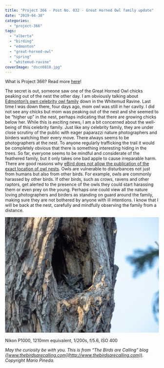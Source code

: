 ```yaml
---
title: "Project 366 - Post No. 032 - Great Horned Owl family update"
date: "2019-04-30"
categories: 
  - "project-366"
tags: 
  - "alberta"
  - "birding"
  - "edmonton"
  - "great-horned-owl"
  - "spring"
  - "whitemud-ravine"
coverImage: "dscn0818.jpg"
---
```


What is Project 366? Read more [here](https://thebirdsarecalling.com/2019/03/29/project-366/)!

The secret is out, someone saw one of the Great Horned Owl chicks peaking out of the nest the other day. I am obviously talking about [Edmonton’s own celebrity owl family](http://thebirdsarecalling.com/2019/04/07/project-366-post-no-010-great-horned-owl-on-eggs/) down in the Whitemud Ravine. Last time I was down there, four days ago, mom owl was still in her cavity. I did not see any chicks but mom was peaking out of the nest and she seemed to be “higher up” in the nest, perhaps indicating that there are growing chicks below her. While this is exciting news, I am a bit concerned about the well-being of this celebrity family. Just like any celebrity family, they are under close scrutiny of the public with eager paparazzi nature photographers and birders watching their every move. There always seems to be photographers at the nest. To anyone regularly trafficking the trail it would be completely obvious that there is something interesting hiding in the trees. So far, everyone seems to be mindful and considerate of the feathered family, but it only takes one bad apple to cause irreparable harm. There are good reasons why [eBird does not allow the publication of the exact location of owl nests](https://help.ebird.org/customer/en/portal/articles/1006789-guidelines-for-not-publicizing-certain-bird-observations). Owls are vulnerable to disturbances not just from humans but also from other birds. For example, owls are commonly harassed by other birds. If other birds, such as crows, ravens and other raptors, get alerted to the presence of the owls they could start harassing them or even prey on the young. Perhaps one could view all the nature loving photographers and birders as standing on guard around the family, making sure they are not bothered by anyone with ill intentions. I know that I will be back at the nest, carefully and mindfully observing the family from a distance.

![](images/dscn0818.jpg)

Nikon P1000, 1210mm equivalent, 1/200s, f/5.6, ISO 400

_May the curiosity be with you. This is from “The Birds are Calling” blog ([www.thebirdsarecalling.com](http://www.thebirdsarecalling.com)). Copyright Mario Pineda._
